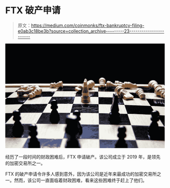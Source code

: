 # FTX 破产申请

> 原文：<https://medium.com/coinmonks/ftx-bankruptcy-filing-e0ab3c18be3b?source=collection_archive---------23----------------------->

![](img/479b3f6afd713cbe2e7a6c975c694d49.png)

经历了一段时间的财政困难后，FTX 申请破产。该公司成立于 2019 年，是领先的加密交易所之一。

FTX 的破产申请令许多人感到意外，因为该公司是近年来最成功的加密交易所之一。然而，该公司一直面临着财政困难，看来这些困难终于赶上了他们。